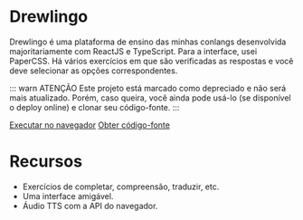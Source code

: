# Drewlingo

Drewlingo é uma plataforma de ensino das minhas conlangs desenvolvida majoritariamente com ReactJS e TypeScript. Para a interface, usei PaperCSS. Há vários exercícios em que são verificadas as respostas e você deve selecionar as opções correspondentes.

::: warn ATENÇÃO
Este projeto está marcado como depreciado e não será mais atualizado. Porém, caso queira, você ainda pode usá-lo (se disponível o deploy online) e clonar seu código-fonte.
:::

[Executar no navegador](https://drewlingo.vercel.app)
[Obter código-fonte](https://github.com/Redwars22/drewlingo)

# Recursos

- Exercícios de completar, compreensão, traduzir, etc.
- Uma interface amigável.
- Áudio TTS com a API do navegador.
